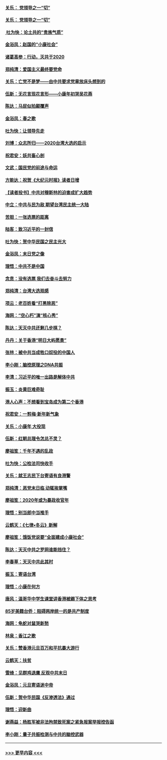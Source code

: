 #### [关乐： 党领导之一“切”](../pages/nsc993/n11805439.md?t=01200233) 
#### [关乐： 党领导之一“切”](../pages/nsc993/n11804505.md?t=01200233) 
#### [ 吐为快：论土共的“贵族气质”](../pages/nsc993/n11804490.md?t=01200233) 
#### [金浴凤：赵国的“小康社会”](../pages/nsc993/n11804452.md?t=01200233) 
#### [诸葛高参：行动，灭共于2020](../pages/nsc993/n11804120.md?t=01200233) 
#### [郑纯清：爱国主义最终要党命](../pages/nsc993/n11802197.md?t=01200233) 
#### [关乐：亡党不是梦——由中共要求党章放床头想到的](../pages/nsc993/n11802156.md?t=01200233) 
#### [伍新：无花言现花言形——小康年初哭吴花燕](../pages/nsc993/n11800044.md?t=01200233) 
#### [陈达：马屁似拍颠覆声](../pages/nsc993/n11800010.md?t=01200233) 
#### [金浴凤：春之歌](../pages/nsc993/n11797687.md?t=01200233) 
#### [吐为快：让领导先走](../pages/nsc993/n11797512.md?t=01200233) 
#### [刘博：众志所归——2020台湾大选的启示](../pages/nsc993/n11796878.md?t=01200233) 
#### [祝君安：妖共畜心剖](../pages/nsc993/n11794273.md?t=01200233) 
#### [文武：国民党的前途与命运](../pages/nsc993/n11794198.md?t=01200233) 
#### [方能达：祝贺《大纪元时报》读者日增](../pages/nsc993/n11793807.md?t=01200233) 
#### [【读者投书】中共对穆斯林的迫害成扩大趋势](../pages/nsc993/n11791371.md?t=01200233) 
#### [中立：中共与民为敌 期望台湾民主统一大陆](../pages/nsc993/n11790392.md?t=01200233) 
#### [苦胆：一张选票的距离](../pages/nsc993/n11788914.md?t=01200233) 
#### [陆客：致习近平的一封信](../pages/nsc993/n11788867.md?t=01200233) 
#### [吐为快：贺中华民国之民主光大](../pages/nsc993/n11788618.md?t=01200233) 
#### [金浴凤：末日党之像](../pages/nsc993/n11787475.md?t=01200233) 
#### [理悟：中共不是中国](../pages/nsc993/n11787463.md?t=01200233) 
#### [念贲：没有选票  我们去奋斗去努力](../pages/nsc993/n11787398.md?t=01200233) 
#### [郑纯清：台湾大选观感](../pages/nsc993/n11786210.md?t=01200233) 
#### [项云：老百姓看“打黑除恶”](../pages/nsc993/n11785398.md?t=01200233) 
#### [海网：“空心朽”演“核心秀”](../pages/nsc993/n11783874.md?t=01200233) 
#### [陈达：天灭中共还剩几步棋？](../pages/nsc993/n11783719.md?t=01200233) 
#### [丹丹：关于香港“明日大屿愿景”](../pages/nsc993/n11783273.md?t=01200233) 
#### [张林：被中共当成牲口奴役的中国人](../pages/nsc993/n11782397.md?t=01200233) 
#### [李小刚：脑控原理之DNA共振](../pages/nsc993/n11780962.md?t=01200233) 
#### [李清：习近平的唯一出路是解体中共](../pages/nsc993/n11780866.md?t=01200233) 
#### [振玉：炎黄巨难奇耻](../pages/nsc993/n11779632.md?t=01200233) 
#### [港人心声：不想看到宝岛成为第二个香港](../pages/nsc993/n11778817.md?t=01200233) 
#### [祝君安：一剪梅‧新年新气象](../pages/nsc993/n11776340.md?t=01200233) 
#### [关乐：小康年 大役现](../pages/nsc993/n11774213.md?t=01200233) 
#### [伍新：红朝总理令怎总不灵？](../pages/nsc993/n11770813.md?t=01200233) 
#### [廖祖笙：千年不遇的乱政](../pages/nsc993/n11770373.md?t=01200233) 
#### [吐为快：公检法司快收手](../pages/nsc993/n11770359.md?t=01200233) 
#### [关乐：就王志民下台寄语有良港警](../pages/nsc993/n11769903.md?t=01200233) 
#### [郑纯清：恶党末日临 动辄挨掌嘴](../pages/nsc993/n11769356.md?t=01200233) 
#### [廖祖笙：2020年或为暴政收官年](../pages/nsc993/n11768216.md?t=01200233) 
#### [理悟：别当郎中当推手](../pages/nsc993/n11768243.md?t=01200233) 
#### [云鹤天：《七律▪冬云》新解](../pages/nsc993/n11768204.md?t=01200233) 
#### [廖祖笙：饿饭党说要“全面建成小康社会”](../pages/nsc993/n11767482.md?t=01200233) 
#### [陈达：天灭中共之罗网谁能挡住？](../pages/nsc993/n11767465.md?t=01200233) 
#### [李春草：天灭中共此其时](../pages/nsc993/n11767452.md?t=01200233) 
#### [振玉：寄语台湾](../pages/nsc993/n11767432.md?t=01200233) 
#### [理悟：小康在何方](../pages/nsc993/n11767394.md?t=01200233) 
#### [唐风：温哥华中学生课堂讲香港被踢下体之思考](../pages/nsc993/n11766848.md?t=01200233) 
#### [85岁美籍台侨：阻碍两岸统一的是共产制度](../pages/nsc993/n11765043.md?t=01200233) 
#### [海网：龟蛇对鼠哭新愁](../pages/nsc993/n11764895.md?t=01200233) 
#### [林泉：香江之歌](../pages/nsc993/n11764415.md?t=01200233) 
#### [关乐：赞香港元旦百万和平抗暴大游行](../pages/nsc993/n11764382.md?t=01200233) 
#### [云鹤天：扶贫](../pages/nsc993/n11764245.md?t=01200233) 
#### [雪绮：见群鸡退鹰  反观中共末日](../pages/nsc993/n11762112.md?t=01200233) 
#### [金浴凤：元旦寄语迷中帝](../pages/nsc993/n11761788.md?t=01200233) 
#### [伍新：贺中华民国《反渗透法》通过](../pages/nsc993/n11761994.md?t=01200233) 
#### [理悟：迎新曲](../pages/nsc993/n11761152.md?t=01200233) 
#### [谢燕益：杨胜军被非法拘禁致死案之紧急报案举报控告函](../pages/nsc993/n11756134.md?t=01200233) 
#### [李小刚：量子共振检测与中共的脑控武器](../pages/nsc993/n11754518.md?t=01200233) 

----
#### [ >>> 更早内容 <<< ](../indexes/nsc993-earlier.md)
